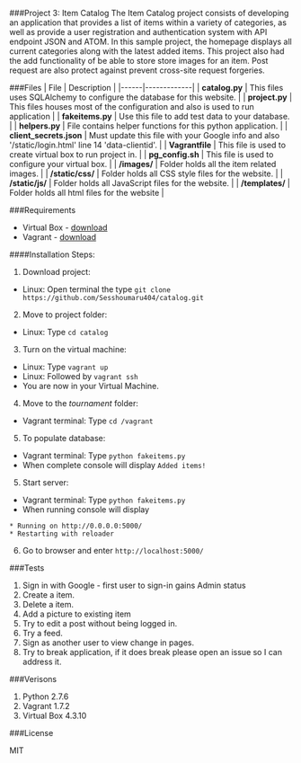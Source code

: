 ###Project 3: Item Catalog
The Item Catalog project consists of developing an application that provides a list of items within a variety of categories, as well as provide a user registration and authentication system with API endpoint JSON and ATOM. In this sample project, the homepage displays all current categories along with the latest added items. This project also had the add functionality of be able to store store images for an item. Post request are also protect against prevent cross-site request forgeries.

###Files
| File | Description |
|------|-------------|
| **catalog.py** | This files uses SQLAlchemy to configure the database for this website. |
| **project.py** |  This files houses most of the configuration and also is used to run application |
| **fakeitems.py** | Use this file to add test data to your database. |
| **helpers.py** | File contains helper functions for this python application. |
| **client_secrets.json** | Must update this file with your Google info and also '/static/login.html' line 14 'data-clientid'. |
| **Vagrantfile** | This file is used to create virtual box to run project in. |
| **pg_config.sh** | This file is used to configure your virtual box. |
| **/images/** | Folder holds all the item related images. |
| **/static/css/** | Folder holds all CSS style files for the website. |
| **/static/js/** | Folder holds all JavaScript files for the website. |
| **/templates/** | Folder holds all html files for the website |

###Requirements
* Virtual Box - [download](https://www.virtualbox.org/wiki/Downloads)
* Vagrant - [download](https://www.vagrantup.com/downloads)

####Installation Steps:
1. Download project:
  - Linux: Open terminal the type `git clone https://github.com/Sesshoumaru404/catalog.git`
2. Move to project folder:
  - Linux: Type `cd catalog`
3. Turn on the virtual machine:
  - Linux: Type `vagrant up`
  - Linux: Followed by `vagrant ssh`
  - You are now in your Virtual Machine.
4. Move to the *tournament* folder:
  - Vagrant terminal: Type `cd /vagrant`
5. To populate database:
  - Vagrant terminal: Type `python fakeitems.py`
  - When complete console will display `Added items!`
5. Start server:
  - Vagrant terminal: Type `python fakeitems.py`
  - When running console will display
  ```
  * Running on http://0.0.0.0:5000/
  * Restarting with reloader
  ```
6. Go to browser and enter `http://localhost:5000/`


###Tests
1. Sign in with Google - first user to sign-in gains Admin status
2. Create a item.
3. Delete a item.
4. Add a picture to existing item
5. Try to edit a post without being logged in.
6. Try a feed.
7. Sign as another user to view change in pages.
8. Try to break application, if it does break please open an issue so I can address it.

###Verisons

1. Python 2.7.6
2. Vagrant 1.7.2
3. Virtual Box 4.3.10

###License

MIT
